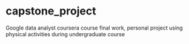 # capstone_project
Google data  analyst coursera course final work, personal project using physical activities during undergraduate course
